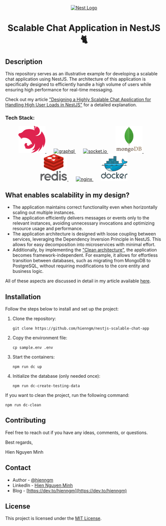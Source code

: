 <p align="center">
<a href="https://nestjs.com/" target="blank"><img src="https://nestjs.com/img/logo-small.svg" width="120" alt="Nest Logo" /></a>
</p>
<h1 align="center">Scalable Chat Application in NestJS 🐈</h1>

## Description

This repository serves as an illustrative example for developing a scalable chat application using NestJS. The architecture of this application is specifically designed to efficiently handle a high volume of users while ensuring high performance for real-time messaging.

Check out my article ["Designing a Highly Scalable Chat Application for Handling High User Loads in NestJS"](https://dev.to/hienngm/designing-a-highly-scalable-chat-application-for-handling-high-user-loads-in-nestjs-5big) for a detailed explanation.

### Tech Stack:

<p align="center">
  <a href="https://nestjs.com/" target="_blank" rel="noreferrer">
    <img src="https://raw.githubusercontent.com/devicons/devicon/master/icons/nestjs/nestjs-plain.svg" alt="nestjs" width="86" height="86" />
  </a>
  &nbsp;&nbsp;&nbsp;&nbsp;&nbsp;
  <a href="https://graphql.org" target="_blank" rel="noreferrer">
    <img src="https://www.vectorlogo.zone/logos/graphql/graphql-icon.svg" alt="graphql" width="86" height="86" />
  </a>
  &nbsp;&nbsp;&nbsp;&nbsp;&nbsp;
  <a href="https://socket.io/" target="_blank" rel="noreferrer">
    <img src="https://www.vectorlogo.zone/logos/socketio/socketio-icon.svg" alt="socket.io" width="86" height="86" />
  </a>
  &nbsp;&nbsp;&nbsp;&nbsp;&nbsp;
  <a href="https://www.mongodb.com/" target="_blank" rel="noreferrer">
    <img src="https://raw.githubusercontent.com/devicons/devicon/master/icons/mongodb/mongodb-original-wordmark.svg" alt="mongodb" width="86" height="86" />
  </a>
  &nbsp;&nbsp;&nbsp;&nbsp;&nbsp;
  <a href="https://redis.io" target="_blank" rel="noreferrer">
    <img src="https://raw.githubusercontent.com/devicons/devicon/master/icons/redis/redis-original-wordmark.svg" alt="redis" width="86" height="86" />
  </a>
  &nbsp;&nbsp;&nbsp;&nbsp;&nbsp;
  <a href="https://www.nginx.com/" target="_blank" rel="noreferrer">
    <img src="https://www.vectorlogo.zone/logos/nginx/nginx-icon.svg" alt="nginx" width="86" height="86" />
  </a>
  &nbsp;&nbsp;&nbsp;&nbsp;&nbsp;
  <a href="https://www.docker.com/" target="_blank" rel="noreferrer">
    <img src="https://raw.githubusercontent.com/devicons/devicon/master/icons/docker/docker-original-wordmark.svg" alt="docker" width="86" height="86" />
  </a>
</p>


## What enables scalability in my design?

- The application maintains correct functionality even when horizontally scaling out multiple instances.
- The application efficiently delivers messages or events only to the relevant instances, avoiding unnecessary invocations and optimizing resource usage and performance.
- The application architecture is designed with loose coupling between services, leveraging the Dependency Inversion Principle in NestJS. This allows for easy decomposition into microservices with minimal effort.
- Additionally, by implementing the ["Clean architecture"](https://blog.cleancoder.com/uncle-bob/2012/08/13/the-clean-architecture.html), the application becomes framework-independent. For example, it allows for effortless transition between databases, such as migrating from MongoDB to PostgreSQL, without requiring modifications to the core entity and business logic.

All of these aspects are discussed in detail in my article available [here](https://dev.to/hienngm/designing-a-highly-scalable-chat-application-for-handling-high-user-loads-in-nestjs-5big).

## Installation

Follow the steps below to install and set up the project:

1. Clone the repository:

   ```
   git clone https://github.com/hienngm/nestjs-scalable-chat-app
   ```

2. Copy the environment file:

   ```
   cp sample.env .env
   ```

3. Start the containers:

   ```
   npm run dc up
   ```

4. Initialize the database (only needed once):
   ```
   npm run dc-create-testing-data
   ```

If you want to clean the project, run the following command:

```
npm run dc-clean
```

## Contributing

Feel free to reach out if you have any ideas, comments, or questions.

Best regards,

Hien Nguyen Minh

## Contact

- Author - [@hienngm](https://github.com/hienngm)
- LinkedIn - [Hien Nguyen Minh](https://www.linkedin.com/in/hienngm/)
- Blog - [https://dev.to/hienngm](https://dev.to/hienngm)

## License

This project is licensed under the [MIT License](https://en.wikipedia.org/wiki/MIT_License).
